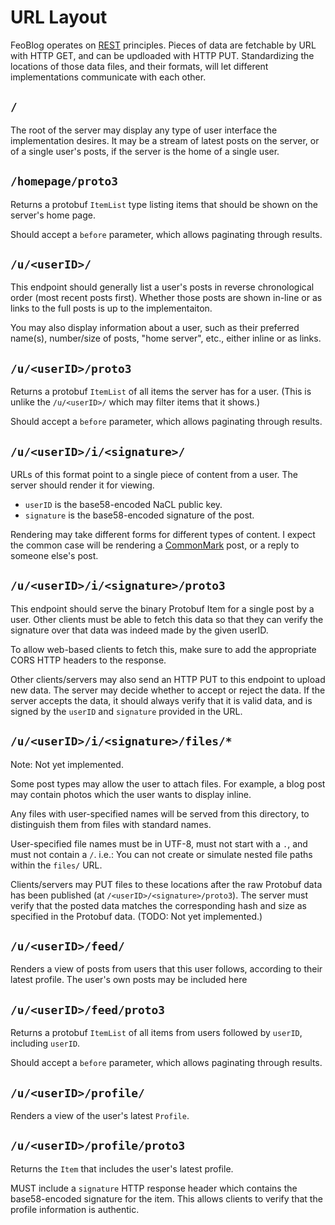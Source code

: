 URL Layout
==========

FeoBlog operates on [REST] principles. Pieces of data are fetchable by URL with
HTTP GET, and can be updloaded with HTTP PUT. Standardizing the locations of those data files, and their formats, will let different implementations communicate
with each other.

[REST]: https://en.wikipedia.org/wiki/Representational_state_transfer


`/`
---

The root of the server may display any type of user interface the implementation
desires. It may be a stream of latest posts on the server, or of a single
user's posts, if the server is the home of a single user.

`/homepage/proto3`
------------------

Returns a protobuf `ItemList` type listing items that should be shown on the server's home page.

Should accept a `before` parameter, which allows paginating through results.

`/u/<userID>/`
------------

This endpoint should generally list a user's posts in reverse chronological
order (most recent posts first). Whether those posts are shown in-line or as
links to the full posts is up to the implementaiton.

You may also display information about a user, such as their preferred name(s),
number/size of posts, "home server", etc., either inline or as links.

`/u/<userID>/proto3`
------------

Returns a protobuf `ItemList` of all items the server has for a user. (This is unlike the `/u/<userID>/` which may filter items
that it shows.)

Should accept a `before` parameter, which allows paginating through results.

`/u/<userID>/i/<signature>/`
------------------------

URLs of this format point to a single piece of content from a user. The server
should render it for viewing.

 * `userID` is the base58-encoded NaCL public key.
 * `signature` is the base58-encoded signature of the post.

Rendering may take different forms for different types of content. I expect the
common case will be rendering a [CommonMark] post, or a reply to someone else's
post. 

[CommonMark]: https://commonmark.org/

`/u/<userID>/i/<signature>/proto3`
--------------------------------

This endpoint should serve the binary Protobuf Item for a single post by a user.
Other clients must be able to fetch this data so that they can verify the
signature over that data was indeed made by the given userID.

To allow web-based clients to fetch this, make sure to add the appropriate CORS
HTTP headers to the response.

Other clients/servers may also send an HTTP PUT to this endpoint to upload new
data. The server may decide whether to accept or reject the data. If the
server accepts the data, it should always verify that it is valid data, 
and is signed by the `userID` and `signature` provided in the URL.

`/u/<userID>/i/<signature>/files/*`
------------------------------

Note: Not yet implemented.

Some post types may allow the user to attach files. For example, a blog post
may contain photos which the user wants to display inline.

Any files with user-specified names will be served from this directory, to
distinguish them from files with standard names.

User-specified file names must be in UTF-8, must not start with a `.`, and must
not contain a `/`.  i.e.: You can not create or simulate nested file paths
within the `files/` URL.

Clients/servers may PUT files to these locations after the raw Protobuf data has
been published (at `/<userID>/<signature>/proto3`). The server must verify
that the posted data matches the corresponding hash and size as specified in the
Protobuf data. (TODO: Not yet implemented.)

`/u/<userID>/feed/`
-------------------

Renders a view of posts from users that this user follows, according to their latest profile. The user's own posts may
be included here 

`/u/<userID>/feed/proto3`
-------------------------

Returns a protobuf `ItemList` of all items from users followed by `userID`, including `userID`.

Should accept a `before` parameter, which allows paginating through results.


`/u/<userID>/profile/`
-------------------

Renders a view of the user's latest `Profile`.

`/u/<userID>/profile/proto3`
-------------------------

Returns the `Item` that includes the user's latest profile. 

MUST include a `signature` HTTP response header which contains the base58-encoded signature for the item. This allows clients to verify
that the profile information is authentic.